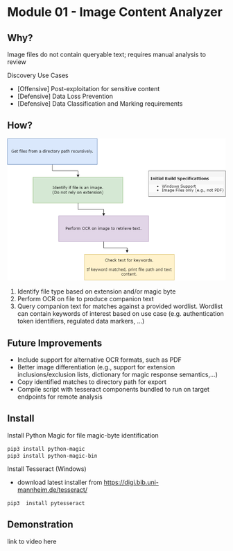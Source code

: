 # Module 01 - Image Content Analyzer

## Why?

Image files do not contain queryable text; requires manual analysis to review

Discovery Use Cases
- [Offensive] Post-exploitation for sensitive content
- [Defensive] Data Loss Prevention
- [Defensive] Data Classification and Marking requirements

## How?

![Design](mod1_design.png)

1. Identify file type based on extension and/or magic byte
2. Perform OCR on file to produce companion text
3. Query companion text for matches against a provided wordlist. Wordlist can contain keywords of interest based on use case (e.g. authentication token identifiers, regulated data markers, ...) 

## Future Improvements

- Include support for alternative OCR formats, such as PDF
- Better image differentiation (e.g., support for extension inclusions/exclusion lists, dictionary for magic response semantics,...)
- Copy identified matches to directory path for export
- Compile script with tesseract components bundled to run on target endpoints for remote analysis

## Install

Install Python Magic for file magic-byte identification
```
pip3 install python-magic
pip3 install python-magic-bin
```

Install Tesseract (Windows)
- download latest installer from https://digi.bib.uni-mannheim.de/tesseract/

```
pip3  install pytesseract
```

## Demonstration

link to video here

